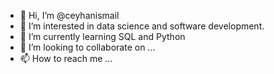 - 👋 Hi, I’m @ceyhanismail
- 👀 I’m interested in data science and software development.
- 🌱 I’m currently learning SQL and Python 
- 💞️ I’m looking to collaborate on ...
- 📫 How to reach me ...

<!---
ceyhanismail/ceyhanismail is a ✨ special ✨ repository because its `README.md` (this file) appears on your GitHub profile.
You can click the Preview link to take a look at your changes.
--->
